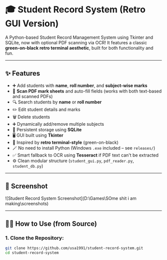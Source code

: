 # 🎓 Student Record System (Retro GUI Version)

A Python-based Student Record Management System using Tkinter and SQLite, now with optional PDF scanning via OCR! It features a classic **green-on-black retro terminal aesthetic**, built for both functionality and fun.

---

## ✨ Features

- ➕ Add students with **name**, **roll number**, and **subject-wise marks**
- 📄 **Scan PDF mark sheets** and auto-fill fields (works with both text-based and scanned PDFs)
- 🔍 Search students by **name** or **roll number**
- ✏️ Edit student details and marks
- 🗑️ Delete students
- ➕ Dynamically add/remove multiple subjects
- 📁 Persistent storage using **SQLite**
- 🖥️ GUI built using **Tkinter**
- 🎨 Inspired by **retro terminal-style** (green-on-black)
- 🪄 No need to install Python (Windows `.exe` included – see `releases/`)
- ✅ Smart fallback to OCR using **Tesseract** if PDF text can't be extracted
- ⚙️ Clean modular structure (`student_gui.py`, `pdf_reader.py`, `student_db.py`)

---

## 📸 Screenshot

![Student Record System Screenshot](D:\Games\SOme shit i am making\screenshots)

---

## 🧑‍💻 How to Use (from Source)

### 1. Clone the Repository:

```bash
git clone https://github.com/usa1991/student-record-system.git
cd student-record-system
